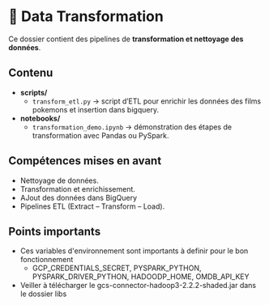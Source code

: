 # 🔄 Data Transformation

Ce dossier contient des pipelines de **transformation et nettoyage des données**.

## Contenu
- **scripts/**
  - `transform_etl.py` → script d’ETL pour enrichir les données des films pokemons et insertion dans bigquery.
- **notebooks/**
  - `transformation_demo.ipynb` → démonstration des étapes de transformation avec Pandas ou PySpark.

## Compétences mises en avant
- Nettoyage de données.
- Transformation et enrichissement.
- AJout des données dans BigQuery
- Pipelines ETL (Extract – Transform – Load).

## Points importants
- Ces variables d'environnement sont importants à definir pour le bon fonctionnement
  - GCP_CREDENTIALS_SECRET, PYSPARK_PYTHON, PYSPARK_DRIVER_PYTHON, HADOODP_HOME, OMDB_API_KEY
- Veiller à télécharger le gcs-connector-hadoop3-2.2.2-shaded.jar dans le dossier libs
